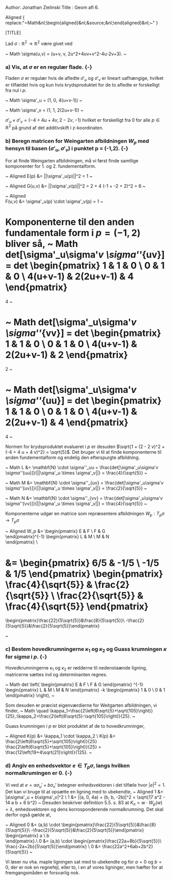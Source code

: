 Author: Jonathan Zielinski
Title : Geom afl 6.

Aligned { replace:"~Math&nl;\begin{aligned}&nl;&source;&nl;\end{aligned}&nl;~" }

[TITLE] 

Lad $\sigma : \mathbb{R}^2 \to \mathbb{R}^2$ være givet ved 

~ Math 
\sigma(u,v) =   (u+v, v, 2u^2+4uv+v^2-4u-2v+3).
~


### a) Vis, at $\sigma$ er en regulær flade. {-}

Fladen $\sigma$ er regulær hvis de afledte $\sigma'_u$ og $\sigma'_v$ er lineart uafhængige,
hvilket er tilfældet hvis og kun hvis krydsproduktet for de to afledte er
forskelligt fra nul i $p$.

~ Math 
\sigma'_u =  (1, 0, 4(u+v-1))
~ 

~ Math 
\sigma'_v = (1, 1, 2(2u+v-1)) 
~ 

$\sigma'_u \times \sigma'_v = (-4 + 4 u + 4 v, 2 - 2 v, -1)$
hvilket er forskelligt fra 0 for alle $p \in \mathbb{R}^2$ på grund af det additivskift i z-koordinaten.


### b) Beregn matricen for Weingarten afbildningen $W_p$ med hensyn til basen $(\sigma'_u, \sigma'_v)$ i punktet p = (-1,2). {-}  

For at finde Weingarten afbildningen, må vi først finde samtlige komponenter for 1. og 2. fundementalform.  


~ Aligned 
E(p) &= ||\sigma'_u(p)||^2 =  1 
~

~ Aligned 
G(u,v) &= ||\sigma'_v(p)||^2 = 2 + 4 (-1 + -2 + 2)^2 = 6
~

~ Aligned  
F(u,v) &= \sigma'_u(p) \cdot \sigma'_v(p) = 1 
~

Komponenterne til den anden fundamentale form i $p=(-1,2)$ bliver så, 
~ Math 
det[\sigma'_u\sigma'_v \sigma''_{uv}] = 
det
\begin{pmatrix}
1        &      1         &   0 \\
0        &      1         &   0  \\
4(u+v-1) & 2(2u+v-1)      &   4 
\end{pmatrix}
= 
4
~

~ Math 
det[\sigma'_u\sigma'_v \sigma''_{vv}] = 
det
\begin{pmatrix}
1        &      1         &   0 \\
0        &      1         &   0  \\
4(u+v-1) & 2(2u+v-1)      &   2 
\end{pmatrix}
= 
2
~

~ Math 
det[\sigma'_u\sigma'_v \sigma''_{uu}] = 
det
\begin{pmatrix}
1        &      1         &   0 \\
0        &      1         &   0  \\
4(u+v-1) & 2(2u+v-1)      &   4 
\end{pmatrix}
= 
4
~

Normen for krydsproduktet evalueret i $p$ er desuden $\sqrt{1 + (2 - 2 v)^2 + (-4 + 4 u + 4 v)^2} = \sqrt{5}$. Det bruger vi til at finde komponenterne til anden fundementalform og endelig den efterspurgte afbildning.


~ Math 
L &= \mathbf{N} \cdot \sigma''_uu = \frac{det[\sigma'_u\sigma'_v
\sigma''_{uu}]}{||\sigma'_u \times \sigma'_v||} = \frac{4}{\sqrt{5}}
~

~ Math 
M &= \mathbf{N} \cdot \sigma''_{uv} = \frac{det[\sigma'_u\sigma'_v
\sigma''_{uv}]}{||\sigma'_u \times \sigma'_v||} = \frac{2}{\sqrt{5}}
~

~ Math 
N &= \mathbf{N} \cdot \sigma''_{vv} = \frac{det[\sigma'_u\sigma'_v
\sigma''_{vv}]}{||\sigma'_u \times \sigma'_v||}  = \frac{4}{\sqrt{5}}
~

Komponenterne udgør en matrice som repræsentere afbildningen
$W_p : T_p\sigma \to T_p\sigma$

~ Aligned 
W_p &= 
\begin{pmatrix}
E        &      F \\
F        &      G  
\end{pmatrix}^{-1}
\begin{pmatrix}
L        &      M \\
M        &      N  
\end{pmatrix} \\

&=
\begin{pmatrix}
6/5        &      -1/5 \\
-1/5        &      1/5 
\end{pmatrix}
\begin{pmatrix}
\frac{4}{\sqrt{5}}  & \frac{2}{\sqrt{5}}   \\
\frac{2}{\sqrt{5}}  &  \frac{4}{\sqrt{5}} 
\end{pmatrix}
=
\begin{pmatrix}\frac{22}{5\sqrt{5}}&\frac{8}{5\sqrt{5}}\\ -\frac{2}{5\sqrt{5}}&\frac{2}{5\sqrt{5}}\end{pmatrix}

~

### c) Bestem hovedkrumningerne $\kappa_1$ og $\kappa_2$ og Guass krumningen $\kappa$ for $sigma$ i $p$. {-}

Hovedkrumningerne $\kappa_1$ og $\kappa_2$ er rødderne til nedenstaænde
ligning, matricerne sættes ind og determinanten regnes.

~ Math 
det \left(
\begin{pmatrix}
E &   F \\
F &   G
\end{pmatrix}
^{-1}
\begin{pmatrix}
L & M \\
M & N 
\end{pmatrix}
-k 
\begin{pmatrix}
1 & 0 \\
0 & 1 
\end{pmatrix}
\right),
~

Som desuden er præcist eigenværdierne for Weitgarten afbildningen, vi finder,
~ Math 
\quad \kappa_1=\frac{2\left(6\sqrt{5}+\sqrt{105}\right)}{25},\:\kappa_2=\frac{2\left(6\sqrt{5}-\sqrt{105}\right)}{25}.
~


Guass krumningen i $p$ er blot produktet af de to hovedkrumninger,

~ Aligned
K(p) &=  \kappa_1 \cdot \kappa_2 \\
K(p) &= \frac{2\left(6\sqrt{5}+\sqrt{105}\right)}{25} \frac{2\left(6\sqrt{5}+\sqrt{105}\right)}{25} = \frac{12\left(19+4\sqrt{21}\right)}{125}.
~
### d) Angiv en enhedsvektor $e \in T_p\sigma$, langs hvilken normalkrumingen er 0. {-}


Vi ved at $e = a\sigma_u' + b\sigma_v'$ betegner enhedsvektoren i det tilfæle
hvor $|e|^2 = 1$. Det kan vi bruge til at opsætte en ligning med to ubekendte, 
~ Aligned 
1 &= |a\sigma'_u + b\sigma'_v|^2 \\
1 &= |(a, 0, 4a) + (b, b, -2b)|^2 = \sqrt{17 a^2 - 14 a b + 6 b^2}
~
Desuden beskriver definition 5.5. s. 83 at $K_n = w \cdot W_p(w) = \lambda$, enhedsvektoren og dens korrosponderende normalkrumning. Det skal derfor også gælde at,

~ Aligned 
 0 &=  (a,b) \cdot 
\begin{pmatrix}\frac{22}{5\sqrt{5}}&\frac{8}{5\sqrt{5}}\\ -\frac{2}{5\sqrt{5}}&\frac{2}{5\sqrt{5}}\end{pmatrix}
\begin{pmatrix}
a  \\
b   
\end{pmatrix}.\\
0 &= (a,b) \cdot \begin{pmatrix}\frac{22a+8b}{5\sqrt{5}}\\ \frac{-2a+2b}{5\sqrt{5}}\end{pmatrix} \\
0 &= \frac{22a^2+6ab+2b^2}{5\sqrt{5}}
~

Vi løser nu vha. maple ligningen sat med to ubekendte og for $a=0$ og $b=0$,
der er nok en regnefejl, eller to, i en af vores ligninger, men hæfter for 
at fremgangsmåden er forsvarlig nok.




